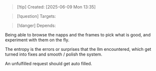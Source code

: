 
>[!tip] Created: [2025-06-09 Mon 13:35]

>[!question] Targets: 

>[!danger] Depends: 

Being able to browse the napps and the frames to pick what is good, and experiment with them on the fly.

The entropy is the errors or surprises that the llm encountered, which get turned into fixes and smooth / polish the system.

An unfulfilled request should get auto filled.